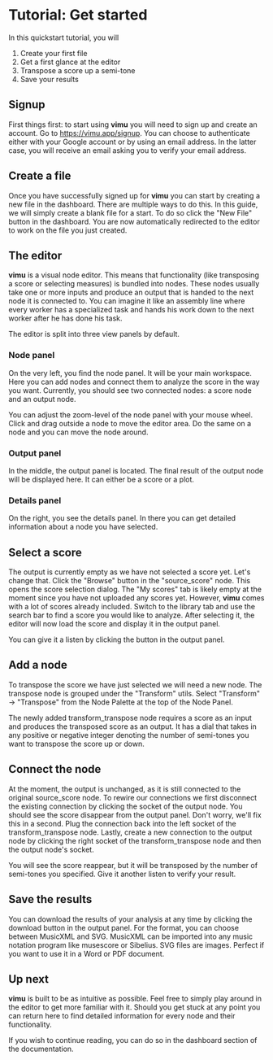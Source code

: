 # Tutorial: Get started
In this quickstart tutorial, you will 
1. Create your first file
2. Get a first glance at the editor
3. Transpose a score up a semi-tone
4. Save your results

## Signup
First things first: to start using **vimu** you will need to sign up and create an account. Go to <nuxt-link to="/signup">https://vimu.app/signup</nuxt-link>. You can choose to authenticate either with your Google account or by using an email address. In the latter case, you will receive an email asking you to verify your email address.

## Create a file
Once you have successfully <nuxt-link to="/signup">signed up for **vimu**</nuxt-link> you can start by creating a new file in the dashboard. There are <nuxt-link to="/docs/dashboard/files#create-a-file">multiple ways</nuxt-link> to do this. In this guide, we will simply create a blank file for a start. To do so click the "New File" button in the <nuxt-link to="/dashboard/files/my">dashboard</nuxt-link>. You are now automatically redirected to the editor to work on the file you just created.

## The editor
**vimu** is a visual node editor. This means that functionality (like transposing a score or selecting measures) is bundled into nodes. These nodes usually take one or more inputs and produce an output that is handed to the next node it is connected to. You can imagine it like an assembly line where every worker has a specialized task and hands his work down to the next worker after he has done his task.

The editor is split into three view panels by default.
### Node panel
On the very left, you find the node panel. It will be your main workspace. Here you can add nodes and connect them to analyze the score in the way you want. Currently, you should see two connected nodes: a score node and an output node.

You can adjust the zoom-level of the node panel with your mouse wheel. Click and drag outside a node to move the editor area. Do the same on a node and you can move the node around.

### Output panel
In the middle, the output panel is located. The final result of the output node will be displayed here. It can either be a score or a plot.
### Details panel
On the right, you see the details panel. In there you can get detailed information about a node you have selected.


## Select a score

<framed-gif path="/gifs/select_score.gif"></framed-gif>

The output is currently empty as we have not selected a score yet. Let's change that. 
Click the "Browse" button in the "source_score" node. This opens the score selection dialog. The "My scores" tab is likely empty at the moment since you have not uploaded any <nuxt-link to="/docs/dashboard/scores">scores</nuxt-link> yet. However, **vimu** comes with a lot of scores already included. Switch to the library tab and use the search bar to find a score you would like to analyze. After selecting it, the editor will now load the score and display it in the output panel.

You can give it a listen by clicking the <i class="v-icon mdi mdi-play theme--light"></i> button in the output panel.

## Add a node

<framed-gif path="/gifs/add_node.gif"></framed-gif>

To transpose the score we have just selected we will need a new node.  The transpose node is grouped under the "Transform" utils. Select "Transform" -> "Transpose" from the Node Palette at the top of the Node Panel.

The newly added <nuxt-link to="/docs/nodes/transform-transpose">transform_transpose</nuxt-link> node requires a score as an input and produces the transposed score as an output. It has a dial that takes in any positive or negative integer denoting the number of semi-tones you want to transpose the score up or down.

## Connect the node

<framed-gif path="/gifs/connect_node.gif"></framed-gif>

At the moment, the output is unchanged, as it is still connected to the original <nuxt-link to="/docs/nodes/source-score">source_score</nuxt-link> node. To rewire our connections we first disconnect the existing connection by clicking the socket of the output node. You should see the score disappear from the output panel. Don't worry, we'll fix this in a second. Plug the connection back into the left socket of the <nuxt-link to="/docs/nodes/transform-transpose">transform_transpose</nuxt-link> node. Lastly, create a new connection to the output node by clicking the right socket of the <nuxt-link to="/docs/nodes/transform-transpose">transform_transpose</nuxt-link> node and then the output node's socket.

You will see the score reappear, but it will be transposed by the number of semi-tones you specified. Give it another listen to verify your result.

## Save the results
You can download the results of your analysis at any time by clicking the download button <i class="v-icon mdi mdi-download theme--light"></i> in the output panel. For the format, you can choose between MusicXML and SVG. MusicXML can be imported into any music notation program like musescore or Sibelius. SVG files are images. Perfect if you want to use it in a Word or PDF document.

## Up next

**vimu** is built to be as intuitive as possible. Feel free to simply play around in the editor to get more familiar with it. Should you get stuck at any point you can return here to find <nuxt-link to="/docs/nodes">detailed information</nuxt-link> for every node and their functionality. 

If you wish to continue reading, you can do so in the <nuxt-link to="/docs/dashboard">dashboard section</nuxt-link> of the documentation.